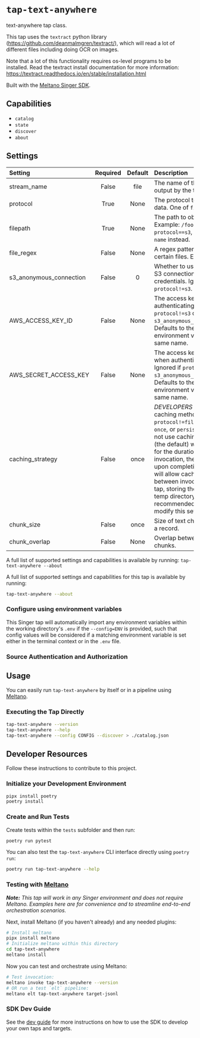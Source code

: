 # `tap-text-anywhere`

text-anywhere tap class.

This tap uses the `textract` python library (https://github.com/deanmalmgren/textract/), which will read a lot of different files including doing OCR on images.

Note that a lot of this functionality requires os-level programs to be installed. Read the textract install documentation for more information: https://textract.readthedocs.io/en/stable/installation.html


Built with the [Meltano Singer SDK](https://sdk.meltano.com).

## Capabilities

* `catalog`
* `state`
* `discover`
* `about`

## Settings

| Setting                | Required | Default | Description |
|:-----------------------|:--------:|:-------:|:------------|
| stream_name            | False    | file    | The name of the stream that is output by the tap. |
| protocol               | True     | None    | The protocol to use to retrieve data. One of `file` or `s3`. |
| filepath               | True     | None    | The path to obtain files from. Example: `/foo/bar`. Or, for `protocol==s3`, use `s3-bucket-name` instead. |
| file_regex             | False    | None    | A regex pattern to only include certain files. Example: `.*\.csv`. |
| s3_anonymous_connection| False    |       0 | Whether to use an anonymous S3 connection, without any credentials. Ignored if `protocol!=s3`. |
| AWS_ACCESS_KEY_ID      | False    | None    | The access key to use when authenticating to S3. Ignored if `protocol!=s3` or `s3_anonymous_connection=True`. Defaults to the value of the environment variable of the same name. |
| AWS_SECRET_ACCESS_KEY  | False    | None    | The access key secret to use when authenticating to S3. Ignored if `protocol!=s3` or `s3_anonymous_connection=True`. Defaults to the value of the environment variable of the same name. |
| caching_strategy       | False    | once    | *DEVELOPERS ONLY* The caching method to use when `protocol!=file`. One of `none`, `once`, or `persistent`. `none` does not use caching at all. `once` (the default) will cache all files for the duration of the tap's invocation, then discard them upon completion. `peristent` will allow caches to persist between invocations of the tap, storing them in your OS's temp directory. It is recommended that you do not modify this setting. |
| chunk_size             | False    | once    | Size of text chunks to make up a record. |
| chunk_overlap          | False    | None    | Overlap between the text chunks. |


A full list of supported settings and capabilities is available by running: `tap-text-anywhere --about`

A full list of supported settings and capabilities for this
tap is available by running:

```bash
tap-text-anywhere --about
```

### Configure using environment variables

This Singer tap will automatically import any environment variables within the working directory's
`.env` if the `--config=ENV` is provided, such that config values will be considered if a matching
environment variable is set either in the terminal context or in the `.env` file.

### Source Authentication and Authorization

<!--
Developer TODO: If your tap requires special access on the source system, or any special authentication requirements, provide those here.
-->

## Usage

You can easily run `tap-text-anywhere` by itself or in a pipeline using [Meltano](https://meltano.com/).

### Executing the Tap Directly

```bash
tap-text-anywhere --version
tap-text-anywhere --help
tap-text-anywhere --config CONFIG --discover > ./catalog.json
```

## Developer Resources

Follow these instructions to contribute to this project.

### Initialize your Development Environment

```bash
pipx install poetry
poetry install
```

### Create and Run Tests

Create tests within the `tests` subfolder and
  then run:

```bash
poetry run pytest
```

You can also test the `tap-text-anywhere` CLI interface directly using `poetry run`:

```bash
poetry run tap-text-anywhere --help
```

### Testing with [Meltano](https://www.meltano.com)

_**Note:** This tap will work in any Singer environment and does not require Meltano.
Examples here are for convenience and to streamline end-to-end orchestration scenarios._

<!--
Developer TODO:
Your project comes with a custom `meltano.yml` project file already created. Open the `meltano.yml` and follow any "TODO" items listed in
the file.
-->

Next, install Meltano (if you haven't already) and any needed plugins:

```bash
# Install meltano
pipx install meltano
# Initialize meltano within this directory
cd tap-text-anywhere
meltano install
```

Now you can test and orchestrate using Meltano:

```bash
# Test invocation:
meltano invoke tap-text-anywhere --version
# OR run a test `elt` pipeline:
meltano elt tap-text-anywhere target-jsonl
```

### SDK Dev Guide

See the [dev guide](https://sdk.meltano.com/en/latest/dev_guide.html) for more instructions on how to use the SDK to
develop your own taps and targets.
